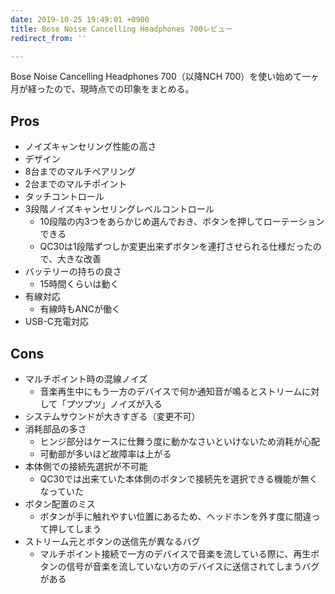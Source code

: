 ```yaml
---
date: 2019-10-25 19:49:01 +0900
title: Bose Noise Cancelling Headphones 700レビュー
redirect_from: ''

---
```

Bose Noise Cancelling Headphones 700（以降NCH 700）を使い始めて一ヶ月が経ったので、現時点での印象をまとめる。

## Pros

* ノイズキャンセリング性能の高さ
* デザイン
* 8台までのマルチペアリング
* 2台までのマルチポイント
* タッチコントロール
* 3段階ノイズキャンセリングレベルコントロール
  * 10段階の内3つをあらかじめ選んでおき、ボタンを押してローテーションできる
  * QC30は1段階ずつしか変更出来ずボタンを連打させられる仕様だったので、大きな改善
* バッテリーの持ちの良さ
  * 15時間くらいは動く
* 有線対応
  * 有線時もANCが働く
* USB-C充電対応

## Cons

* マルチポイント時の混線ノイズ
  * 音楽再生中にもう一方のデバイスで何か通知音が鳴るとストリームに対して「プツプツ」ノイズが入る
* システムサウンドが大きすぎる（変更不可）
* 消耗部品の多さ
  * ヒンジ部分はケースに仕舞う度に動かなさいといけないため消耗が心配
  * 可動部が多いほど故障率は上がる
* 本体側での接続先選択が不可能
  * QC30では出来ていた本体側のボタンで接続先を選択できる機能が無くなっていた
* ボタン配置のミス
  * ボタンが手に触れやすい位置にあるため、ヘッドホンを外す度に間違って押してしまう
* ストリーム元とボタンの送信先が異なるバグ
  * マルチポイント接続で一方のデバイスで音楽を流している際に、再生ボタンの信号が音楽を流していない方のデバイスに送信されてしまうバグがある